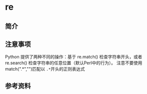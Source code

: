 # re

## 简介

## 注意事项

Python 提供了两种不同的操作：基于 re.match() 检查字符串开头，或者 re.search() 检查字符串的任意位置（默认Perl中的行为）。
注意不要使用match(".*","")匹配以 `.*`开头的正则表达式

## 参考资料
